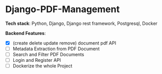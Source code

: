 # Django-PDF-Management

**Tech stack**: Python, Django, Django rest framework, Postgresql, Docker

**Backend Features**:

- [x] (create delete update remove) document pdf API
- [ ] Metadata Extraction from PDF Document
- [ ] Search and Filter PDF Documents
- [ ] Login and Register API
- [ ] Dockerize the whole Project
